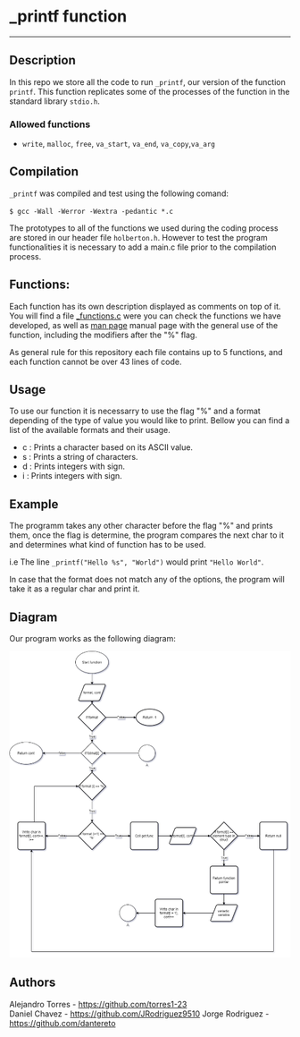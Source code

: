# _printf function
---
## Description

In this repo we store all the code to run ``_printf``,  our version of the function ``printf``. This function replicates some of the processes of the function in the standard library ``stdio.h``.

### Allowed functions

* ``write``, ``malloc``, ``free``, ``va_start``, ``va_end``, ``va_copy``,``va_arg``

## Compilation

``_printf`` was compiled and test using the following comand:

``$ gcc -Wall -Werror -Wextra -pedantic *.c``

The prototypes to all of the functions we used during the coding process are stored in our header file ``holberton.h``. However to test the program functionalities it is necessary to add a main.c file prior to the compilation process.

## Functions:

Each function has its own description displayed as comments on top of it. You will find a file [_functions.c](https://github.com/JRodriguez9510/printf_mycopy/blob/master/_functions.c) were you can check the functions we have developed, as well as [man page](https://github.com/JRodriguez9510/printf_mycopy/blob/master/man_3_printf) manual page with the general use of the function, including the modifiers after the "%" flag.

As general rule for this repository each file contains up to 5 functions, and each function cannot be over 43 lines of code.

## Usage  
To use our function it is necessarry to use the flag "%" and a format depending of the type of value you would like to print. Bellow you can find a list of the available formats and their usage.  
- c : Prints a character based on its ASCII value.  
- s : Prints a string of characters.  
- d : Prints integers with sign.  
- i : Prints integers with sign.

## Example  
The programm takes any other character before the flag "%" and prints them, once the flag is determine, the program compares the next char to it and determines what kind of function has to be used.
  
i.e The line ``_printf("Hello %s", "World")`` would print ``"Hello World"``.  
  
In case that the format does not match any of the options, the program will take it as a regular char and print it.  
## Diagram  
Our program works as the following diagram:
  
![](https://github.com/JRodriguez9510/printf_mycopy/blob/master/Diagram%20_printf.png?raw=true)  
  
## Authors  
  
Alejandro Torres - https://github.com/torres1-23  
Daniel Chavez - https://github.com/JRodriguez9510 
Jorge Rodriguez - https://github.com/dantereto  